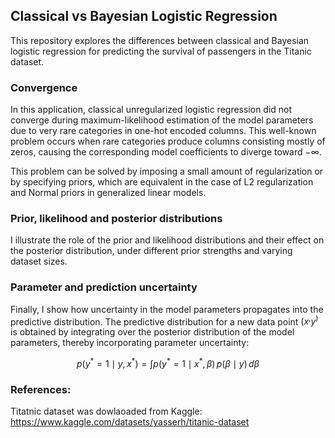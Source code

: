 ## Classical vs Bayesian Logistic Regression

This repository explores the differences between classical and Bayesian logistic regression for predicting the survival of passengers in the Titanic dataset.

### Convergence
In this application, classical unregularized logistic regression did not converge during maximum-likelihood estimation of the model parameters due to very rare categories in one-hot encoded columns. This well-known problem occurs when rare categories produce columns consisting mostly of zeros, causing the corresponding model coefficients to diverge toward −∞.

This problem can be solved by imposing a small amount of regularization or by specifying priors, which are equivalent in the case of L2 regularization and Normal priors in generalized linear models.

### Prior, likelihood and posterior distributions
I illustrate the role of the prior and likelihood distributions and their effect on the posterior distribution, under different prior strengths and varying dataset sizes.

### Parameter and prediction uncertainty
Finally, I show how uncertainty in the model parameters propagates into the predictive distribution. The predictive distribution for a new data point $(x^, y^)$ is obtained by integrating over the posterior distribution of the model parameters, thereby incorporating parameter uncertainty:

$$ p(y^* = 1 \mid y, x^*) = \int p(y^* = 1 \mid x^*, \beta)\, p(\beta \mid y)\, d\beta $$

### References:
Titatnic dataset was dowlaoaded from Kaggle: https://www.kaggle.com/datasets/yasserh/titanic-dataset
